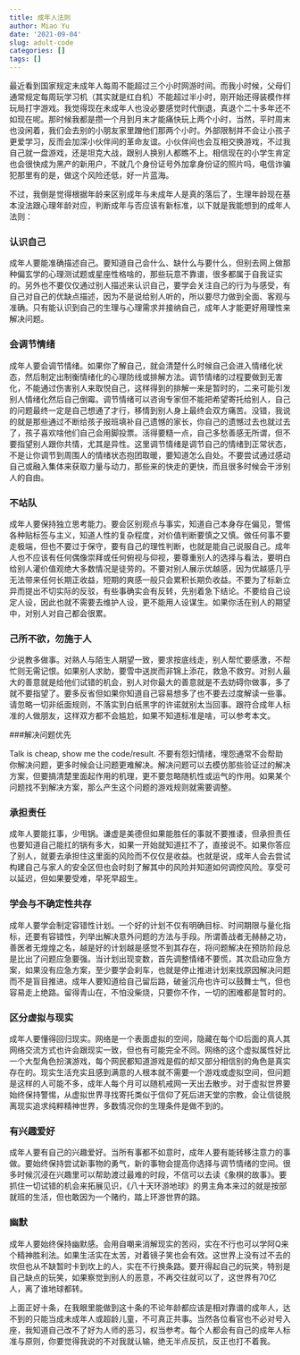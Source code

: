 ```yaml
---
title: 成年人法则
author: Miao Yu
date: '2021-09-04'
slug: adult-code
categories: []
tags: []
---
```


最近看到国家规定未成年人每周不能超过三个小时网游时间。而我小时候，父母们通常规定每周玩学习机（其实就是红白机）不能超过半小时，刚开始还得装模作样玩局打字游戏。我觉得现在未成年人也没必要感觉时代倒退，真退个二十多年还不如现在呢。那时候我都是攒一个月到月末才能痛快玩上两个小时，当然，平时周末也没闲着，我们会去别的小朋友家里蹭他们那两个小时。外部限制并不会让小孩子更爱学习，反而会加深小伙伴间的革命友谊。小伙伴间也会互相交换游戏，不过我自己就一盘游戏，还是坦克大战，跟别人换别人都瞧不上。相信现在的小学生肯定也会很快成为黑产的新用户，不就几个身份证号外加拿身份证的照片吗，电信诈骗犯那里有的是，做这个风险还低，好一片蓝海。

不过，我倒是觉得根据年龄来区别成年与未成年人是真的落后了，生理年龄现在基本没法跟心理年龄对应，判断成年与否应该有新标准，以下就是我能想到的成年人法则：

### 认识自己

成年人要能准确描述自己。要知道自己会什么、缺什么与要什么，但别去网上做那种偏玄学的心理测试题或星座性格啥的，那些玩意不靠谱，很多都属于自我证实的。另外也不要仅仅通过别人描述来认识自己，要学会关注自己的行为与感受，有自己对自己的优缺点描述，因为不是说给别人听的，所以要尽力做到全面、客观与准确。只有能认识到自己的生理与心理需求并接纳自己，成年人才能更好用理性来解决问题。

### 会调节情绪

成年人要会调节情绪。如果你了解自己，就会清楚什么时候自己会进入情绪化状态，然后制定出制衡情绪化的心理防线或排解方法。调节情绪的过程要做到无害化，不能通过伤害别人来取悦自己，这样得到的排解一来是暂时的，二来可能引发别人情绪化然后自己倒霉。调节情绪可以咨询专家但不能把希望寄托给别人，自己的问题最终一定是自己想通了才行，移情到别人身上最终会双方痛苦。没错，我说的就是那些通过不断给孩子报班填补自己遗憾的家长，你自己的遗憾过去也就过去了，孩子喜欢啥他们自己会用脚投票。活得要糙一点，自己多愁善感无所谓，但不要指望别人跟你共情，尤其是异性。这里调节情绪是调节自己的情绪到正常状态，不是让你调节到周围人的情绪状态抱团取暖，要知道怎么自处。不要尝试通过感动自己或融入集体来获取力量与动力，那些来的快走的更快，而且很多时候会干涉别人的自由。

### 不站队

成年人要保持独立思考能力。要会区别观点与事实，知道自己本身存在偏见，警惕各种贴标签与主义，知道人性的复杂程度，对价值判断要慎之又慎。做任何事不要走极端，但也不要过于保守，要有自己的理性判断，也就是能自己说服自己。成年人也不应该有任何偶像崇拜或任何俯视与仰视，要尊重别人的选择与看法，要明白给别人灌价值观绝大多数情况是徒劳的。不要对别人展示优越感，因为优越感几乎无法带来任何长期正收益，短期的爽感一般只会累积长期负收益。不要为了标新立异而提出不切实际的反驳，有些事确实会有反转，先别着急下结论。不要给自己设定人设，因此也就不需要去维护人设，更不能用人设谋生。如果你活在别人的期望中，对别人对自己都会很累。

### 己所不欲，勿施于人

少说教多做事。对熟人与陌生人期望一致，要求按底线走，别人帮忙要感激，不帮忙则无需记恨。如果别人求助，要雪中送炭而非锦上添花，救急不救穷。对别人最大的善意就是给他们试错的机会，别人对你最大的善意就是不去妨碍你做事，多了就不要指望了。要多反省但如果你知道自己容易想多了也不要去过度解读一些事。请忽略一切非纸面规则，不落实到白纸黑字的许诺就别太当回事。跟符合成年人标准的人做朋友，这样双方都不会尴尬，如果不知道标准是啥，可以参考本文。

###解决问题优先

Talk is cheap, show me the code/result. 不要有怨妇情绪，埋怨通常不会帮助你解决问题，更多时候会让问题更难解决。解决问题可以去模仿那些验证过的解决方案，但要搞清楚里面起作用的机理，更不要忽略随机性或运气的作用。如果某个问题找不到解决方案，那么产生这个问题的游戏规则就需要调整。

### 承担责任

成年人要能扛事，少甩锅。谦虚是美德但如果能胜任的事就不要推诿，但承担责任也要知道自己能扛的锅有多大，如果一开始就知道扛不了，直接说不。如果你答应了别人，就要去承担住这里面的风险而不仅仅是收益。也就是说，成年人会去尝试构建自己与家人的安全区但也会时刻了解其中的风险并知道如何调控风险。享受可以延迟，但如果要受难，早死早超生。

### 学会与不确定性共存

成年人要学会制定容错性计划。一个好的计划不仅有明确目标、时间期限与量化指标，还要有容错性，列举出解决意外问题的方法与手段。所谓善战者无赫赫之功，善医者无煌煌之名，越是好的计划越是感觉不到其存在，将问题解决在预防阶段总是比出了问题应急要强。当计划出现变数，首先调整情绪不要慌，其次启动应急方案，如果没有应急方案，至少要学会刹车，也就是停止推进计划来找原因解决问题而不是盲目推进。成年人要知道给自己留后路，破釜沉舟也许可以鼓舞士气，但也容易走上绝路。留得青山在，不怕没柴烧，只要你不作，一切的困难都是暂时的。

### 区分虚拟与现实

成年人要懂得回归现实。网络是一个表面虚拟的空间，隐藏在每个ID后面的真人其网络交流方式也许会跟现实一致，但也有可能完全不同。网络的这个虚拟属性好比一个大型角色扮演游戏，每个网民都知道游戏是假的却又部分相信别的角色是真实存在的。现实生活充实且感到满意的人根本就不需要一个游戏或虚拟空间，但问题是这样的人可能不多，成年人每个月可以随机戒网一天出去散步。对于虚拟世界要始终保持警惕，从虚拟世界寻找寄托类似于信仰了死后进天堂的宗教，会让信徒脱离现实追求纯粹精神世界，多数情况你的生理条件是做不到的。

### 有兴趣爱好

成年人要有自己的兴趣爱好。当所有事都不如意时，成年人要有能转移注意力的事做。要始终保持尝试新事物的勇气，新的事物会提高你选择与调节情绪的空间。很多时候沉浸在兴趣里可以帮助渡过最难的时段，不信可以去读《象棋的故事》。要抓住一切试错的机会来拓展见识，《八十天环游地球》的男主角本来过的就是按部就班的生活，但也敢因为一个赌约，踏上环游世界的路。

### 幽默

成年人要始终保持幽默感。会用自嘲来消解现实的苦闷，实在不行也可以学阿Q来个精神胜利法。如果生活实在太苦，对着镜子笑也会有效。这世界上没有过不去的坎但也从不缺暂时卡到坎上的人，实在不行换条路。要开得起自己的玩笑，特别是自己缺点的玩笑，如果察觉到别人的恶意，不再交往就可以了，这世界有70亿人，离了谁地球都转。

上面正好十条，在我眼里能做到这十条的不论年龄都应该是相对靠谱的成年人，达不到的只能当成未成年人或超龄儿童，不可真正共事。当然各位看官也不必对号入座，我知道自己改不了好为人师的恶习，权当参考。每个人都会有自己的成年人标准与原则，你要觉得我说的不对我就认输，绝无半点反抗，反正也打不着我。
